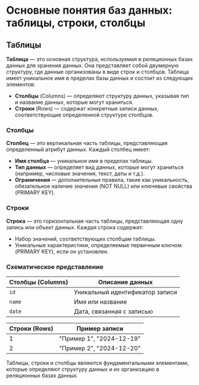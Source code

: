 # Основные понятия баз данных: таблицы, строки, столбцы

## Таблицы

**Таблица** — это основная структура, используемая в реляционных базах данных для хранения данных. Она представляет собой двумерную структуру, где данные организованы в виде строк и столбцов. Таблица имеет уникальное имя в пределах базы данных и состоит из следующих элементов:

- **Столбцы** (Columns) — определяют структуру данных, указывая тип и название данных, которые могут храниться.
- **Строки** (Rows) — содержат конкретные записи данных, соответствующие определенной структуре столбцов.

### Столбцы

**Столбец** — это вертикальная часть таблицы, представляющая определенный атрибут данных. Каждый столбец имеет:

- **Имя столбца** — уникальное имя в пределах таблицы.
- **Тип данных** — определяет вид данных, которые могут храниться (например, числовые значения, текст, даты и т.д.).
- **Ограничения** — дополнительные правила, такие как уникальность, обязательное наличие значения (NOT NULL) или ключевые свойства (PRIMARY KEY).

### Строки

**Строка** — это горизонтальная часть таблицы, представляющая одну запись или объект данных. Каждая строка содержит:

- Набор значений, соответствующих столбцам таблицы.
- Уникальные характеристики, определяемые первичным ключом (PRIMARY KEY), если он установлен.

### Схематическое представление

| **Столбцы (Columns)** | **Описание данных**             |
|------------------------|---------------------------------|
| `id`                  | Уникальный идентификатор записи |
| `name`                | Имя или название               |
| `date`                | Дата, связанная с записью       |

| **Строки (Rows)**      | **Пример записи**              |
|------------------------|--------------------------------|
| 1                      | "Пример 1", "2024-12-19"      |
| 2                      | "Пример 2", "2024-12-20"      |

Таблицы, строки и столбцы являются фундаментальными элементами, которые определяют структуру данных и их организацию в реляционных базах данных.
